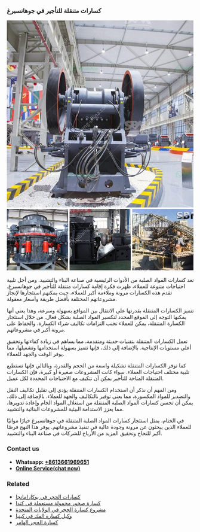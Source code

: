 <h3>كسارات متنقلة للتأجير في جوهانسبرغ</h3><img src='1701852682.jpg' alt=''><p>تعد كسارات المواد الصلبة من الأدوات الرئيسية في صناعة البناء والتشييد. ومن أجل تلبية احتياجات متنوعة للعملاء، ظهرت فكرة إقامة كسارات متنقلة للتأجير في جوهانسبرغ. تقدم هذه الكسارات مرونة وملاءمة أكبر للعملاء، حيث يمكنهم استئجارها لإنجاز مشروعاتهم المختلفة بأفضل طريقة وأسعار معقولة.</p><p>تتميز الكسارات المتنقلة بقدرتها على الانتقال بين المواقع بسهولة وسرعة، وهذا يعني أنها يمكنها التوجه إلى الموقع المحدد لتكسير المواد الصلبة بشكل فعال. من خلال استئجار الكسارة المتنقلة، يمكن للعملاء تجنب التزامات تكاليف شراء الكسارة، والحفاظ على مرونة أكبر في مشروعاتهم.</p><p>تعمل الكسارات المتنقلة بتقنيات حديثة ومتقدمة، مما يساهم في زيادة كفاءتها وتحقيق أعلى مستويات الإنتاجية. بالإضافة إلى ذلك، فإنها تتميز بسهولة استخدامها وتشغيلها، مما يوفر الوقت والجهد للعملاء.</p><p>كما توفر الكسارات المتنقلة تشكيلة واسعة من الحجم والقدرة، وبالتالي فإنها تستطيع تلبية مختلف احتياجات العملاء. سواء كانت المشروعات صغيرة أو كبيرة، فإن الكسارات المتنقلة المتاحة للتأجير يمكن أن تتكيف مع الاحتياجات المحددة لكل عميل.</p><p>ومن المهم أن نذكر أن استخدام الكسارات المتنقلة يؤدي إلى تقليل تكاليف النقل والتصدير للمواد المكسورة، مما يعني توفير بالتكاليف والجهد للعملاء. بالإضافة إلى ذلك، يمكن أن تحسن كسارات المواد الصلبة المتنقلة من استغلال المواد الخام وإعادة تدويرها، مما يعزز الاستدامة البيئية للمشروعات البنائية والتشييد.</p><p>في الختام، يمثل استئجار كسارات المواد الصلبة المتنقلة في جوهانسبرغ خيارًا مواتيًا للعملاء الذين يبحثون عن مرونة وجودة عالية في تنفيذ مشروعاتهم. يوفر هذا النهج فرصًا أكبر للنجاح وتحقيق المزيد من الأرباح للشركات في صناعة البناء والتشييد.</p><h3>Contact us</h3><ul><li><strong>Whatsapp:&nbsp;<a href="https://wa.me/8613661969651">+8613661969651</a></strong></li><li><a href="https://swt.shibang-china.com/?git&amp;zhl&amp;كسارات متنقلة للتأجير في جوهانسبرغ"><strong>Online Service(chat now)</strong></a></li></ul><h3>Related</h3><ul><li><a href='كسارات الحجر في بوكارامانجا.md'>كسارات الحجر في بوكارامانجا</a></li><li><a href='كسارة صخور محمولة مستعملة في كندا.md'>كسارة صخور محمولة مستعملة في كندا</a></li><li><a href='مشروع كسارة الحجر في الولايات المتحدة.md'>مشروع كسارة الحجر في الولايات المتحدة</a></li><li><a href='وكيل كسارة الفك في كينيا.md'>وكيل كسارة الفك في كينيا</a></li><li><a href='كسارة الحجر الهامر.md'>كسارة الحجر الهامر</a></li></ul>